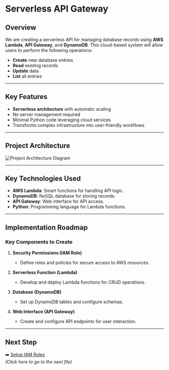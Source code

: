 # Serverless API Gateway

## Overview

We are creating a serverless API for managing database records using **AWS Lambda**, **API Gateway**, and **DynamoDB**. This cloud-based system will allow users to perform the following operations:

- **Create** new database entries  
- **Read** existing records  
- **Update** data  
- **List** all entries  

---

## Key Features

- **Serverless architecture** with automatic scaling  
- No server management required  
- Minimal Python code leveraging cloud services  
- Transforms complex infrastructure into user-friendly workflows  

---

## Project Architecture

![Project Architecture Diagram](https://github.com/user-attachments/assets/fea17bdb-98b1-4bd5-9358-336231e158a0)

---

## Key Technologies Used

- **AWS Lambda**: Smart functions for handling API logic.  
- **DynamoDB**: NoSQL database for storing records.  
- **API Gateway**: Web interface for API access.  
- **Python**: Programming language for Lambda functions.  

---

## Implementation Roadmap

### Key Components to Create

1. **Security Permissions (IAM Role)**  
   - Define roles and policies for secure access to AWS resources.  

2. **Serverless Function (Lambda)**  
   - Develop and deploy Lambda functions for CRUD operations.  

3. **Database (DynamoDB)**  
   - Set up DynamoDB tables and configure schemas.  

4. **Web Interface (API Gateway)**  
   - Create and configure API endpoints for user interaction.  

---

## Next Step  
➡️ [Setup IAM Roles](iam-roles.md)  
*(Click here to go to the next file)*
 
